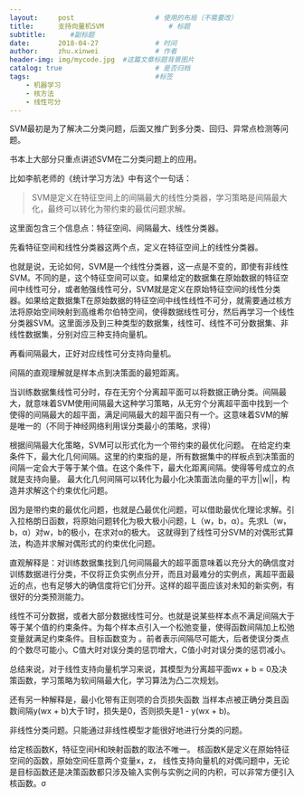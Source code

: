 ```yaml
---
layout:     post   				    # 使用的布局（不需要改）
title:      支持向量机SVM				# 标题 
subtitle:      #副标题
date:       2018-04-27 				# 时间
author:     zhu.xinwei 		    	# 作者
header-img: img/mycode.jpg 	#这篇文章标题背景图片
catalog: true 						# 是否归档
tags:								#标签
    - 机器学习
    - 核方法
    - 线性可分
---
```


> 



SVM最初是为了解决二分类问题，后面又推广到多分类、回归、异常点检测等问题。

书本上大部分只重点讲述SVM在二分类问题上的应用。

比如李航老师的《统计学习方法》中有这个一句话：

> SVM是定义在特征空间上的间隔最大的线性分类器，学习策略是间隔最大化，最终可以转化为带约束的最优问题求解。

这里面包含三个信息点：特征空间、间隔最大、线性分类器。

先看特征空间和线性分类器这两个点，定义在特征空间上的线性分类器。

也就是说，无论如何，SVM是一个线性分类器，这一点是不变的，即使有非线性SVM。不同的是，这个特征空间可以变。如果给定的数据集在原始数据的特征空间中线性可分，或者勉强线性可分，SVM就是定义在原始特征空间的线性分类器。如果给定数据集T在原始数据的特征空间中线性线性不可分，就需要通过核方法将原始空间映射到高维希尔伯特空间，使得数据线性可分，然后再学习一个线性分类器SVM。这里面涉及到三种类型的数据集，线性可、线性不可分数据集、非线性数据集，分别对应三种支持向量机。

再看间隔最大，正好对应线性可分支持向量机。

间隔的直观理解就是样本点到决策面的最短距离。

当训练数据集线性可分时，存在无穷个分离超平面可以将数据正确分类。间隔最大，就意味着SVM使用间隔最大这种学习策略，从无穷个分离超平面中找到一个使得的间隔最大的超平面，满足间隔最大的超平面只有一个。这意味着SVM的解是唯一的（不同于神经网络利用误分类最小的策略，求得）

根据间隔最大化策略，SVM可以形式化为一个带约束的最优化问题。
在给定约束条件下，最大化几何间隔。这里的约束指的是，所有数据集中的样板点到决策面的间隔一定会大于等于某个值。在这个条件下，最大化距离间隔。使得等号成立的点就是支持向量。
最大化几何间隔可以转化为最小化决策面法向量的平方||w||，构造并求解这个约束优化问题。

因为是带约束的最优化问题，也就是凸最优化问题，可以借助最优化理论求解。引入拉格朗日函数，将原始问题转化为极大极小问题，L（w，b，α）。先求L（w，b，α）对w，b的极小，在求对α的极大。 这就得到了线性可分SVM的对偶形式算法，构造并求解对偶形式的约束优化问题。


直观解释是：对训练数据集找到几何间隔最大的超平面意味着以充分大的确信度对训练数据进行分类，不仅将正负实例点分开，而且对最难分的实例点，离超平面最近的点，也有足够大的确信度将它们分开。这样的超平面应该对未知的新实例，有很好的分类预测能力。

线性不可分数据，或者大部分数据线性可分。也就是说某些样本点不满足间隔大于等于某个值的约束条件。为每个样本点引入一个松弛变量，使得函数间隔加上松弛变量就满足约束条件。目标函数变为 。前者表示间隔尽可能大，后者使误分类点的个数尽可能小。C值大时对误分类的惩罚增大，C值小时对误分类的惩罚减小。

总结来说，对于线性支持向量机学习来说，其模型为分离超平面wx + b = 0及决策函数，学习策略为软间隔最大化，学习算法为凸二次规划。

还有另一种解释是，最小化带有正则项的合页损失函数
当样本点被正确分类且函数间隔y(wx + b)大于1时，损失是0，否则损失是1 - y(wx + b)。



非线性分类问题。只能通过非线性模型才能很好地进行分类的问题。

给定核函数K，特征空间H和映射函数的取法不唯一。
核函数K是定义在原始特征空间的函数，原始空间任意两个变量x，z，
线性支持向量机的对偶问题中，无论是目标函数还是决策函数都只涉及输入实例与实例之间的内积，可以非常方便引入核函数。σ